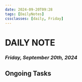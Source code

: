 ```yaml
---
date: 2024-09-20T09:28
tags: [DailyNotes]
cssclasses: [daily, Friday]
---
```

# DAILY NOTE
### *Friday, September 20th, 2024*

## Ongoing Tasks
